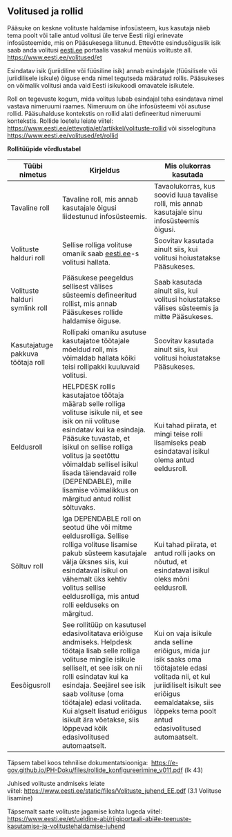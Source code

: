 ## Volitused ja rollid
Pääsuke on keskne volituste haldamise infosüsteem, kus kasutaja näeb tema poolt või talle antud volitusi üle terve Eesti riigi erinevate infosüsteemide, mis on Pääsukesega liitunud. Ettevõtte esindusõiguslik isik saab anda volitusi [eesti.ee](https://www.eesti.ee/) portaalis vasakul menüüs volituste all. https://www.eesti.ee/volitused/et

Esindatav isik (juriidiline või füüsiline isik) annab esindajale (füüsilisele või juriidilisele isikule) õiguse enda nimel tegutseda määratud rollis. Pääsukeses on võimalik volitusi anda vaid Eesti isikukoodi omavatele isikutele.

Roll on tegevuste kogum, mida volitus lubab esindajal teha esindatava nimel vastava nimeruumi raames. Nimeruum on ühe infosüsteemi või asutuse rollid. Pääsuhalduse kontekstis on rollid alati defineeritud nimeruumi kontekstis. Rollide loetelu leiate viitel: https://www.eesti.ee/ettevotja/et/artikkel/volituste-rollid või sisselogituna https://www.eesti.ee/volitused/et/rollid

**Rollitüüpide võrdlustabel** 

| Tüübi nimetus | Kirjeldus | Mis olukorras kasutada |
| ------------- | ------------- |--------------|
| Tavaline roll  | Tavaline roll, mis annab kasutajale õigusi liidestunud infosüsteemis.  | Tavaolukorras, kus soovid luua tavalise rolli, mis annab kasutajale sinu infosüsteemis õigusi. |
| Volituste halduri roll | Sellise rolliga volituse omanik saab [eesti.ee](https://www.eesti.ee/)-s volitusi hallata. | Soovitav kasutada ainult siis, kui volitusi hoiustatakse Pääsukeses. 
| Volituste halduri symlink roll  | Pääsukese peegeldus sellisest välises süsteemis defineeritud rollist, mis annab Pääsukeses rollide haldamise õiguse. |Saab kasutada ainult siis, kui volitusi hoiustatakse välises süsteemis ja mitte Pääsukeses.
| Kasutajatuge pakkuva töötaja roll  | Rollipaki omaniku asutuse kasutajatoe töötajale mõeldud roll, mis võimaldab hallata kõiki teisi rollipakki kuuluvaid volitusi. | Soovitav kasutada ainult siis, kui volitusi hoiustatakse Pääsukeses. 
| Eeldusroll | HELPDESK rollis kasutajatoe töötaja määrab selle rolliga volituse isikule nii, et see isik on nii volituse esindatav kui ka esindaja. Pääsuke tuvastab, et isikul on sellise rolliga volitus ja seetõttu võimaldab sellisel isikul lisada täiendavaid rolle (DEPENDABLE), mille lisamise võimalikkus on märgitud antud rollist sõltuvaks. | Kui tahad piirata, et mingi teise rolli lisamiseks peab esindataval isikul olema antud eeldusroll.
| Sõltuv roll  | Iga DEPENDABLE roll on seotud ühe või mitme eeldusrolliga. Sellise rolliga volituse lisamise pakub süsteem kasutajale välja üksnes siis, kui esindataval isikul on vähemalt üks kehtiv volitus sellise eeldusrolliga, mis antud rolli eelduseks on märgitud.  | Kui tahad piirata, et antud rolli jaoks on nõutud, et esindataval isikul oleks mõni eeldusroll.
| Eesõigusroll | See rollitüüp on kasutusel edasivolitatava eriõiguse andmiseks. Helpdesk töötaja lisab selle rolliga volituse mingile isikule selliselt, et see isik on nii rolli esindatav kui ka esindaja. Seejärel see isik saab volituse (oma töötajale) edasi volitada. Kui algselt lisatud eriõigus isikult ära võetakse, siis lõppevad kõik edasivolitused automaatselt. | Kui on vaja isikule anda selline eriõigus, mida jur isik saaks oma töötajatele edasi volitada nii, et kui juriidiliselt isikult see eriõigus eemaldatakse, siis lõppeks tema poolt antud edasivolitused automaatselt.

Täpsem tabel koos tehnilise dokumentatsiooniga:  https://e-gov.github.io/PH-Doku/files/rollide_konfigureerimine_v011.pdf (lk 43)

Juhised volituste andmiseks leiate viitel: https://www.eesti.ee/static/files/Volituste_juhend_EE.pdf (3.1 Volituse lisamine)

Täpsemalt saate volituste jagamise kohta lugeda viitel: https://www.eesti.ee/et/ueldine-abi/riigiportaali-abi#e-teenuste-kasutamise-ja-volitustehaldamise-juhend